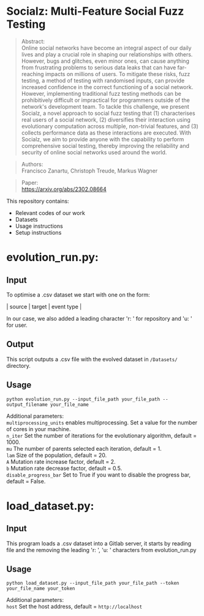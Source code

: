 # Socialz: Multi-Feature Social Fuzz Testing

> Abstract:   
Online social networks have become an integral aspect of our daily lives and play a crucial role in shaping our relationships with others. However, bugs and glitches, even minor ones, can cause anything from frustrating problems to serious data leaks that can have far-reaching impacts on millions of users. To mitigate these risks, fuzz testing, a method of testing with randomised inputs, can provide increased confidence in the correct functioning of a social network. However, implementing traditional fuzz testing methods can be prohibitively difficult or impractical for programmers outside of the network's development team. To tackle this challenge, we present Socialz, a novel approach to social fuzz testing that (1) characterises real users of a social network, (2) diversifies their interaction using evolutionary computation across multiple, non-trivial features, and (3) collects performance data as these interactions are executed. With Socialz, we aim to provide anyone with the capability to perform comprehensive social testing, thereby improving the reliability and security of online social networks used around the world. 

> Authors:   
Francisco Zanartu, Christoph Treude, Markus Wagner  

> Paper:   
https://arxiv.org/abs/2302.08664

This repository contains:
- Relevant codes of our work   
- Datasets
- Usage instructions
- Setup instructions

# evolution_run.py:

## Input 

To optimise a .csv dataset we start with one on the form:

| source | target | event type |

In our case, we also added a leading character 'r: ' for repository and 'u: ' for user.

## Output

This script outputs a .csv file with the evolved dataset in `/Datasets/` directory.

## Usage

`python evolution_run.py --input_file_path your_file_path --output_filename your_file_name`

Additional parameters:   
`multiprocessing_units` enables multiprocessing.  Set a value for the number of cores in your machine.   
`n_iter` Set the number of iterations for the evolutionary algorithm, default = 1000.  
`mu` The number of parents selected each iteration, default = 1.   
`lam` Size of the population, default = 20.   
`A`  Mutation rate increase factor, default = 2.   
`b`  Mutation rate decrease factor, default = 0.5.   
`disable_progress_bar` Set to True if you want to disable the progress bar, default = False.

# load_dataset.py:

## Input

This program loads a .csv dataset into a Gitlab server, it starts by reading file and the removing the leading 'r: ', 'u: ' characters from evolution_run.py

## Usage

`python load_dataset.py --input_file_path your_file_path --token your_file_name your_token`

Additional parameters:   
`host` Set the host address, default = `http://localhost`

